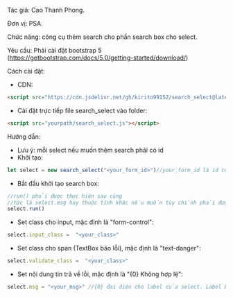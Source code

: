 Tác giả: Cao Thanh Phong.

Đơn vị: PSA.

Chức năng: công cụ thêm search cho phần search box cho select.

Yêu cầu: Phải cài đặt bootstrap 5 (https://getbootstrap.com/docs/5.0/getting-started/download/)

Cách cài đặt:
-  CDN:
```html
<script src="https://cdn.jsdelivr.net/gh/kirito99152/search_select@latest/search_select.js"></script>
```
-  Cài đặt trực tiếp file search_select vào folder:
```html
<script src="yourpath/search_select.js"></script>
```
Hướng dẫn:
-  Lưu ý: mỗi select nếu muốn thêm search phải có id
-  Khởi tạo:
```js
let select = new search_select("<your_form_id>")//your_form_id là id của form muốn thêm search box
```
-  Bắt đầu khởi tạo search box:
```js
//run() phải được thực hiện sau cùng
//tức là select.msg hay thuộc tính khác nếu muốn tùy chỉnh phải được chỉnh trước khi run() được thực hiện
select.run()
```
-  Set class cho input, mặc định là "form-control":
```js
select.input_class =  "<your_class>"
```
-  Set class cho span (TextBox báo lỗi), mặc định là "text-danger":
```js
select.validate_class =  "<your_class>"
```
- Set nội dung tin trả về lỗi, mặc định là "{0} Không hợp lệ":
```js
select.msg = "<your_msg>" //{0} đại diện cho label của select. Label bắt buộc phải định dạng for = "<select_id>"
```
